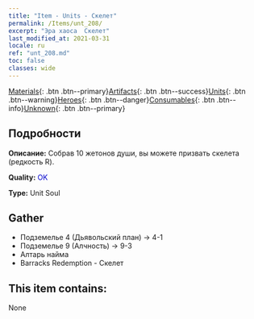 ```yaml
---
title: "Item - Units - Скелет"
permalink: /Items/unt_208/
excerpt: "Эра хаоса  Скелет"
last_modified_at: 2021-03-31
locale: ru
ref: "unt_208.md"
toc: false
classes: wide
---
```

 [Materials](/ru/Items/){: .btn .btn--primary}[Artifacts](/ru/Items/Artifacts/){: .btn .btn--success}[Units](/ru/Items/Units/){: .btn .btn--warning}[Heroes](/ru/Items/Heroes/){: .btn .btn--danger}[Consumables](/ru/Items/Consumables/){: .btn .btn--info}[Unknown](/ru/Items/Unknown/){: .btn .btn--primary}

## Подробности
 **Описание:** Собрав 10 жетонов души, вы можете призвать скелета (редкость R).

 **Quality:** <span style="color: #0000CD">OK</span>

 **Type:** Unit Soul

## Gather

*    Подземелье 4 (Дьявольский план) -> 4-1 
*    Подземелье 9 (Алчность) -> 9-3 
*    Алтарь найма 
*    Barracks Redemption - Скелет 

## This item contains:

  None

